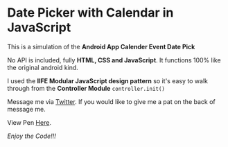 # Date Picker with Calendar in JavaScript

This is a simulation of the **Android App Calender Event Date Pick**

No API is included, fully **HTML, CSS and JavaScript**. It functions 100% like the original android kind.

I used the **IIFE Modular JavaScript design pattern** so it's easy to walk through from the **Controller Module** `controller.init()`

Message me via [Twitter](https://twitter.com/Oluwarinolasam2). If you would like to give me a pat on the back of message me.

View Pen [Here](https://codepen.io/mckenney17/pen/GRoJOYz). 

*Enjoy the Code!!!*
